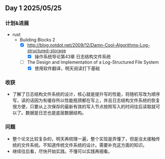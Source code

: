 ## Day 1 2025/05/25

### 计划&进展
- rust
	- Building Blocks 2
		- [x] http://blog.notdot.net/2009/12/Damn-Cool-Algorithms-Log-structured-storage
			- [x] 操作系统导论第43章 日志结构文件系统
		- [ ] The Design and Implementation of a Log-Structured File System
			- [x] 使用软件翻译，明天阅读打下基础
### 收获
- 了解了日志结构文件系统的设计，核心就是提升写的性能，将随机写改为顺序写，读的话因为有缓存所以性能瓶颈都在写上，并且日志结构文件系统的恢复很方便，只要从上次保存的最新有效的写入节点按照写入的时间往后读取就可以了。数据是日志也是底层数据结构。

### 问题
- 整个论文比较复杂的，明天再梳理一遍，整个实现是弄懂了，但是没太接触传统的文件系统。不知道传统文件系统的设计。需要补充这方面的知识。
- 继续往后看，尽快开始实践。不懂可以实践再细看。